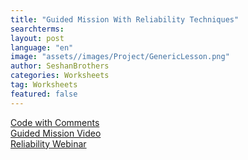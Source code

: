 ```yaml
---
title: "Guided Mission With Reliability Techniques"
searchterms:
layout: post
language: "en"
image: "assets//images/Project/GenericLesson.png"
author: SeshanBrothers
categories: Worksheets
tag: Worksheets
featured: false
---
```


<a href="/translations/en-us/Worksheets/Guided-Mission-Reliability-Techniques.llsp">Code with Comments</a>
<br>
<a href="https://youtu.be/rvAgi-Yviww">Guided Mission Video</a>
<br>
<a href="https://youtu.be/H5n4R5ZwicY">Reliability Webinar</a><br>
